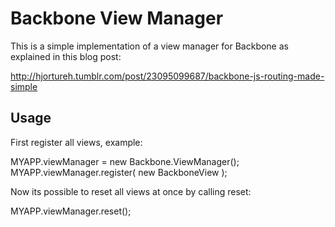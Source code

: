 
# Backbone View Manager

This is a simple implementation of a view manager for Backbone as explained in this blog post:

http://hjortureh.tumblr.com/post/23095099687/backbone-js-routing-made-simple


## Usage


First register all views, example:

MYAPP.viewManager = new Backbone.ViewManager();
MYAPP.viewManager.register( new BackboneView );


Now its possible to reset all views at once by calling reset:

MYAPP.viewManager.reset();

